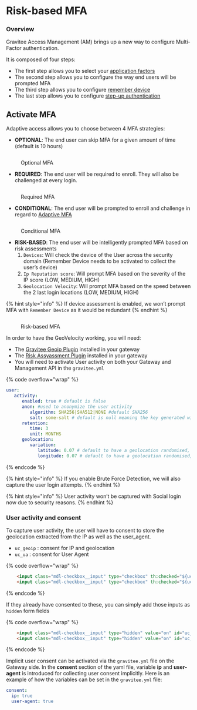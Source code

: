 # Risk-based MFA

### Overview

Gravitee Access Management (AM) brings up a new way to configure Multi-Factor authentication.

It is composed of four steps:

* The first step allows you to select your [application factors](../multi-factor-authentication/factors.md)
* The second step allows you to configure the way end users will be prompted MFA
* The third step allows you to configure [remember device](remember-authentication-device.md)
* The last step allows you to configure [step-up authentication](step-up-authentication.md)

## Activate MFA

Adaptive access allows you to choose between 4 MFA strategies:

* **OPTIONAL**: The end user can skip MFA for a given amount of time (default is 10 hours)

<figure><img src="https://docs.gravitee.io/images/am/current/graviteeio-am-userguide-mfa-risk-based-optional.png" alt=""><figcaption><p>Optional MFA</p></figcaption></figure>

* **REQUIRED**: The end user will be required to enroll. They will also be challenged at every login.

<figure><img src="https://docs.gravitee.io/images/am/current/graviteeio-am-userguide-mfa-risk-based-required.png" alt=""><figcaption><p>Required MFA</p></figcaption></figure>

* **CONDITIONAL**: The end user will be prompted to enroll and challenge in regard to [Adaptive MFA](adaptive-multi-factor-authentication.md)

<figure><img src="https://docs.gravitee.io/images/am/current/graviteeio-am-userguide-mfa-risk-based-conditional.png" alt=""><figcaption><p>Conditional MFA</p></figcaption></figure>

* **RISK-BASED**: The end user will be intelligently prompted MFA based on risk assessments
  1. `Devices`: Will check the device of the User across the security domain (Remember Device needs to be activated to collect the user’s device)
  2. `Ip Reputation score`: Will prompt MFA based on the severity of the IP score (LOW, MEDIUM, HIGH)
  3. `Geolocation Velocity`: Will prompt MFA based on the speed between the 2 last login locations (LOW, MEDIUM, HIGH)

{% hint style="info" %}
If device assessment is enabled, we won’t prompt MFA with `Remember Device` as it would be redundant
{% endhint %}

<figure><img src="https://docs.gravitee.io/images/am/current/graviteeio-am-userguide-mfa-risk-based-intelligent.png" alt=""><figcaption><p>Risk-based MFA</p></figcaption></figure>

In order to have the GeoVelocity working, you will need:

* The [Gravitee Geoip Plugin](https://download.gravitee.io/#plugins/services/gravitee-service-geoip/) installed in your gateway
* The [Risk Assyassment Plugin](https://download.gravitee.io/#graviteeio-ee/plugins/services/risk-assessment/gravitee-risk-assessment-core/) installed in your gateway
* You will need to activate User activity on both your Gateway and Management API in the `gravitee.yml`

{% code overflow="wrap" %}
```yaml
user:
   activity:
      enabled: true # default is false
      anon: #used to anonymize the user activity
         algorithm: SHA256|SHA512|NONE #default SHA256
         salt: some-salt # default is null meaning the key generated will change every time and data won't be exploitable
      retention:
         time: 3
         unit: MONTHS
      geolocation:
         variation:
            latitude: 0.07 # default to have a geolocation randomised, 0 will give the exact position
            longitude: 0.07 # default to have a geolocation randomised, 0 will give the exact position
```
{% endcode %}

{% hint style="info" %}
If you enable Brute Force Detection, we will also capture the user login attempts.
{% endhint %}

{% hint style="info" %}
User activity won’t be captured with Social login now due to security reasons.
{% endhint %}

### User activity and consent

To capture user activity, the user will have to consent to store the geolocation extracted from the IP as well as the user\_agent.

* `uc_geoip` : consent for IP and geolocation
* `uc_ua` : consent for User Agent

{% code overflow="wrap" %}
```html
    <input class="mdl-checkbox__input" type="checkbox" th:checked="${uc_geoip}" id="uc_geoip" name="uc_geoip">
    <input class="mdl-checkbox__input" type="checkbox" th:checked="${uc_ua}" id="uc_ua" name="uc_ua">
```
{% endcode %}

If they already have consented to these, you can simply add those inputs as `hidden` form fields

{% code overflow="wrap" %}
```html
    <input class="mdl-checkbox__input" type="hidden" value="on" id="uc_geoip" name="uc_geoip">
    <input class="mdl-checkbox__input" type="hidden" value="on" id="uc_ua" name="uc_ua">
```
{% endcode %}

Implicit user consent can be activated via the `gravitee.yml` file on the Gateway side. In the **consent** section of the yaml file, variable **ip** and **user-agent** is introduced for collecting user consent implicitly. Here is an example of how the variables can be set in the `gravitee.yml` file:

```yaml
consent:
  ip: true
  user-agent: true
```
